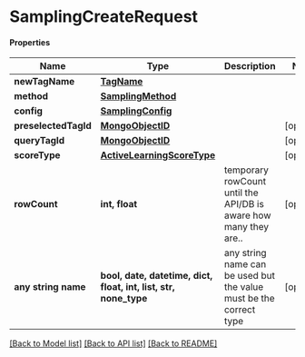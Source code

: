 # SamplingCreateRequest

#### Properties
Name | Type | Description | Notes
------------ | ------------- | ------------- | -------------
**newTagName** | [**TagName**](TagName.md) |  | 
**method** | [**SamplingMethod**](SamplingMethod.md) |  | 
**config** | [**SamplingConfig**](SamplingConfig.md) |  | 
**preselectedTagId** | [**MongoObjectID**](MongoObjectID.md) |  | [optional] 
**queryTagId** | [**MongoObjectID**](MongoObjectID.md) |  | [optional] 
**scoreType** | [**ActiveLearningScoreType**](ActiveLearningScoreType.md) |  | [optional] 
**rowCount** | **int, float** | temporary rowCount until the API/DB is aware how many they are.. | [optional] 
**any string name** | **bool, date, datetime, dict, float, int, list, str, none_type** | any string name can be used but the value must be the correct type | [optional]

[[Back to Model list]](../README.md#documentation-for-models) [[Back to API list]](../README.md#documentation-for-api-endpoints) [[Back to README]](../README.md)


